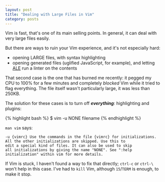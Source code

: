 ```yaml
---
layout: post
title: "Dealing with Large Files in Vim"
category: posts
---
```


Vim is fast, that's one of its main selling points. In general, it can deal with very large files easily.

But there are ways to ruin your Vim experience, and it's not especially hard:
- opening LARGE files, with syntax highlighting
- opening generated files (uglified JavaScript, for example), and letting [ALE](https://github.com/w0rp/ale) run a linter on the contents

That second case is the one that has burned me recently: it pegged my CPU to 100% for a few minutes and completely _blocked_ Vim while
it tried to flag everything. The file itself wasn't particularly large, it was less than 250KB.

The solution for these cases is to turn off **_everything_**: highlighting and plugins:

{% highlight bash %}
$ vim -u NONE filename
{% endhighlight %}

`man vim` says:

    -u {vimrc} Use the commands in the file {vimrc} for initializations.
    All the other initializations are skipped. Use this to
    edit a special kind of files. It can also be used to skip
    all initializations by giving the name "NONE". See ":help
    initialization" within vim for more details.

If Vim is stuck, I haven't found a way to fix that directly; `ctrl-c` or
`ctrl-\` won't help in this case. I've had to `kill` Vim, although `15`/`TERM` is enough, to
make it stop.

